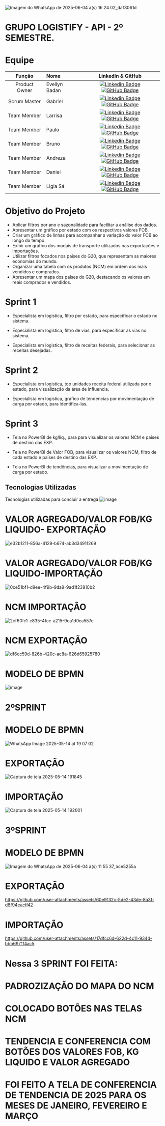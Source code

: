 


![Imagem do WhatsApp de 2025-06-04 à(s) 16 24 02_daf3061d](https://github.com/user-attachments/assets/e6456579-8647-47c2-97bf-148c61815ad2)  



# GRUPO LOGISTIFY - API - 2º SEMESTRE.

# Equipe
|    Função     | Nome                                  |                                                                                                                                                      LinkedIn & GitHub                                                                                                                                                      |
| :-----------: | :------------------------------------ | :-------------------------------------------------------------------------------------------------------------------------------------------------------------------------------------------------------------------------------------------------------------------------------------------------------------------------: |
| Product Owner |   Evellyn Badan       |     [![Linkedin Badge](https://img.shields.io/badge/Linkedin-blue?style=flat-square&logo=Linkedin&logoColor=white)](https://www.linkedin.com/in/evellyn-badan-383a88285?utm_source=share&utm_campaign=share_via&utm_content=profile&utm_medium=ios_app) [![GitHub Badge](https://img.shields.io/badge/GitHub-111217?style=flat-square&logo=github&logoColor=white)](https://github.com/BadanBADAN)              |
| Scrum Master  | Gabriel |      [![Linkedin Badge](https://img.shields.io/badge/Linkedin-blue?style=flat-square&logo=Linkedin&logoColor=white)](https://www.linkedin.com/in/mariagabrielareis/) [![GitHub Badge](https://img.shields.io/badge/GitHub-111217?style=flat-square&logo=github&logoColor=white)](https://github.com/MariaGabrielaReis)     |
| Team Member   | Larrisa              |         [![Linkedin Badge](https://img.shields.io/badge/Linkedin-blue?style=flat-square&logo=Linkedin&logoColor=white)](https://www.linkedin.com/in/larissa-alves-422a10213?utm_source=share&utm_campaign=share_via&utm_content=profile&utm_medium=android_app) [![GitHub Badge](https://img.shields.io/badge/GitHub-111217?style=flat-square&logo=github&logoColor=white)](https://github.com/Larih13)        |
|  Team Member  | Paulo                 |         [![Linkedin Badge](https://img.shields.io/badge/Linkedin-blue?style=flat-square&logo=Linkedin&logoColor=white)](https://www.linkedin.com/in/paulo-henrique-b21680306?utm_source=share&utm_campaign=share_via&utm_content=profile&utm_medium=ios_app) [![GitHub Badge](https://img.shields.io/badge/GitHub-111217?style=flat-square&logo=github&logoColor=white)](https://github.com/Paulo0805)        |
|  Team Member  | Bruno                 |   [![Linkedin Badge](https://img.shields.io/badge/Linkedin-blue?style=flat-square&logo=Linkedin&logoColor=white)](https://www.linkedin.com/in/bruno-della-corte-4a792233a/)[![GitHub Badge](https://img.shields.io/badge/GitHub-111217?style=flat-square&logo=github&logoColor=white)](https://github.com/Bruno2811)   |
|  Team Member  | Andreza                 |   [![Linkedin Badge](https://img.shields.io/badge/Linkedin-blue?style=flat-square&logo=Linkedin&logoColor=white)](https://www.linkedin.com/in/andreza-maria-4a6625277?utm_source=share&utm_campaign=share_via&utm_content=profile&utm_medium=android_app) [![GitHub Badge](https://img.shields.io/badge/GitHub-111217?style=flat-square&logo=github&logoColor=white)](https://github.com/ANDREZA154)   |
|  Team Member  | Daniel                  |   [![Linkedin Badge](https://img.shields.io/badge/Linkedin-blue?style=flat-square&logo=Linkedin&logoColor=white)](https://www.linkedin.com/in/daniel-pac%C3%ADfico-500520323/) [![GitHub Badge](https://img.shields.io/badge/GitHub-111217?style=flat-square&logo=github&logoColor=white)](https://github.com/Danzzpp)   |
|  Team Member  | Ligia Sá                |   [![Linkedin Badge](https://img.shields.io/badge/Linkedin-blue?style=flat-square&logo=Linkedin&logoColor=white)](https://www.linkedin.com/in/ligias%C3%A1?utm_source=share&utm_campaign=share_via&utm_content=profile&utm_medium=ios_app) [![GitHub Badge](https://img.shields.io/badge/GitHub-111217?style=flat-square&logo=github&logoColor=white)](https://github.com/ligiasa)   |

# Objetivo do Projeto
* Aplicar filtros por ano e sazonalidade para facilitar a análise dos dados.
* Apresentar um gráfico por estado com os respectivos valores FOB.
* Criar um gráfico de linhas para acompanhar a variação do valor FOB ao longo do tempo.
* Exibir um gráfico dos modais de transporte utilizados nas exportações e importações.
* Utilizar filtros focados nos países do G20, que representam as maiores economias do mundo.
* Organizar uma tabela com os produtos (NCM) em ordem dos mais vendidos e comprados.
* Apresentar um mapa dos países do G20, destacando os valores em reais comprados e vendidos.


# Sprint 1
* Especialista em logistica, filtro por estado, para especificar o estado no sistema.

* Especialista em logistica, filtro de vias, para especificar as vias no sistema.

* Especialista em logistica, filtro de receitas federais, para selecionar as receitas desejadas.


# Sprint 2
* Especialista em logistica,  top unidades receita federal utilizada por x estado, para visualização da área de influencia.

* Especialista em logistica,  grafico de tendencias por movimentação de carga por estado, para identifica-las.

      
# Sprint 3
* Tela no PowerBI de kg/liq., para para visualizar os valores NCM e países de destino das EXP.

* Tela no PowerBI de Valor FOB, para visualizar os valores NCM, filtro de cada estado e países de destino das EXP.

* Tela no PowerBI de tendências, para visualizar a movimentação de carga por estado.



## Tecnologias Utilizadas
Tecnologias utilizadas para concluir a entrega
![image](https://github.com/user-attachments/assets/4235e3e8-7aae-44f6-b05a-8182f3c541d7)





# VALOR AGREGADO/VALOR FOB/KG LIQUIDO- EXPORTAÇÃO

![e32b1211-856a-4129-b674-ab3d34911269](https://github.com/user-attachments/assets/dc295d22-a6d0-4e67-b459-6c0d694bfd2f)

# VALOR AGREGADO/VALOR FOB/KG LIQUIDO-IMPORTAÇÃO

![0ce51bf1-d9ee-4f9b-9da9-9ad1f23810b2](https://github.com/user-attachments/assets/3d430405-308a-45e6-9f67-09147d02da44)

# NCM IMPORTAÇÃO
![2cf60fc1-c835-4fcc-a215-9ca1d0ea557e](https://github.com/user-attachments/assets/eaea77e9-e82a-44be-b8df-fb55a25fb815)

# NCM EXPORTAÇÃO
![df6cc59d-826b-420c-ac8a-626d65925780](https://github.com/user-attachments/assets/e839090d-7254-4c67-b1ef-dd02782bcf48)




# MODELO DE BPMN
![image](https://github.com/user-attachments/assets/01ac6fd3-9ae1-49a3-a9c6-a3f65c1b66b0)



# 2ºSPRINT

# MODELO DE BPMN

![WhatsApp Image 2025-05-14 at 19 07 02](https://github.com/user-attachments/assets/5b5165cc-cfd6-4c6a-8b76-b764805cab5e)



# EXPORTAÇÃO

![Captura de tela 2025-05-14 191845](https://github.com/user-attachments/assets/a3a510c6-2758-456e-8a9b-75f1da7cac87)


# IMPORTAÇÃO

![Captura de tela 2025-05-14 192001](https://github.com/user-attachments/assets/db516a17-864a-444a-b456-c82c06cadf96)

# 3ºSPRINT

# MODELO DE BPMN

![Imagem do WhatsApp de 2025-06-04 à(s) 11 55 37_bce5255a](https://github.com/user-attachments/assets/afb8142e-4198-49f7-a009-08510089b158)

# EXPORTAÇÃO

https://github.com/user-attachments/assets/60e9132c-5de2-43de-8a3f-d8f94eacff42

# IMPORTAÇÃO

https://github.com/user-attachments/assets/17dfcc6d-622d-4c11-934d-bbb697114ac5

# Nessa 3 SPRINT FOI FEITA: 

# PADROZIZAÇÃO DO MAPA DO NCM

# COLOCADO BOTÕES NAS TELAS NCM

# TENDENCIA E CONFERENCIA COM BOTÕES DOS VALORES FOB, KG LIQUIDO E VALOR AGREGADO

# FOI FEITO A TELA DE CONFERENCIA DE TENDENCIA DE 2025 PARA OS MESES DE JANEIRO, FEVEREIRO E MARÇO


